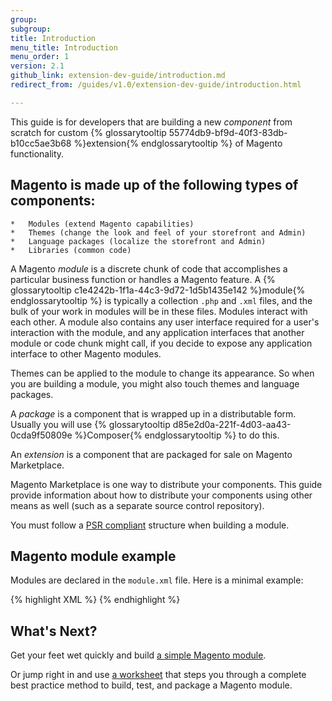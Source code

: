 ```yaml
---
group:
subgroup:
title: Introduction
menu_title: Introduction
menu_order: 1
version: 2.1
github_link: extension-dev-guide/introduction.md
redirect_from: /guides/v1.0/extension-dev-guide/introduction.html

---
```


This guide is for developers that are building a new *component* from scratch for custom {% glossarytooltip 55774db9-bf9d-40f3-83db-b10cc5ae3b68 %}extension{% endglossarytooltip %} of Magento functionality.

## Magento is made up of the following types of components:


	*	Modules (extend Magento capabilities)
	*	Themes (change the look and feel of your storefront and Admin)
	*	Language packages (localize the storefront and Admin)
	*	Libraries (common code)

A Magento *module* is a discrete chunk of code that accomplishes a particular business function or handles a Magento feature. A {% glossarytooltip c1e4242b-1f1a-44c3-9d72-1d5b1435e142 %}module{% endglossarytooltip %} is typically a collection `.php` and `.xml` files, and the bulk of your work in modules will be in these files.  Modules interact with each other. A module also contains any user interface required for a user's interaction with the module, and any application interfaces that another module or code chunk might call, if you decide to expose any application interface to other Magento modules.

Themes can be applied to the module to change its appearance. So when you are building a module, you might also touch themes and language packages.

A *package* is a component that is wrapped up in a distributable form. Usually you will use {% glossarytooltip d85e2d0a-221f-4d03-aa43-0cda9f50809e %}Composer{% endglossarytooltip %} to do this.

An *extension* is a component that are packaged for sale on Magento Marketplace.

<div class="bs-callout bs-callout-info" id="info">
  <p>Magento Marketplace is one way to distribute your components. This guide provide information about how to distribute your components using other means as well (such as a separate source control repository).</p>
</div>



<div class="bs-callout bs-callout-info" id="info">
<p>You must follow a <a href="http://www.php-fig.org/psr/psr-4/">PSR compliant</a> structure when building a module.</p>
</div>


## Magento module example

Modules are declared in the `module.xml` file. Here is a minimal example:

{% highlight XML %}
    <?xml version="1.0"?>
        <config xmlns:xsi="http://www.w3.org/2001/XMLSchema-instance" xsi:noNamespaceSchemaLocation="urn:magento:framework:Module/etc/module.xsd">
      <module name="Magento_SampleMinimal" setup_version="2.0.0">
      </module>
    </config>
{% endhighlight %}

## What's Next?

Get your feet wet quickly and build <a href="{{ page.baseurl }}/extension-dev-guide/build_a_simple_module.html">a simple Magento module</a>.

Or jump right in and use <a href="{{ page.baseurl }}/extension-dev-guide/worksheet.html">a worksheet</a> that steps you through a complete best practice method to build, test, and package a Magento module.

